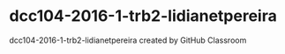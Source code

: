 # dcc104-2016-1-trb2-lidianetpereira
dcc104-2016-1-trb2-lidianetpereira created by GitHub Classroom
